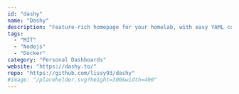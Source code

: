 ```yaml
---
id: "dashy"
name: "Dashy"
description: "Feature-rich homepage for your homelab, with easy YAML configuration."
tags:
  - "MIT"
  - "Nodejs"
  - "Docker"
category: "Personal Dashboards"
website: "https://dashy.to/"
repo: "https://github.com/lissy93/dashy"
#image: "/placeholder.svg?height=300&width=400"
---
```


